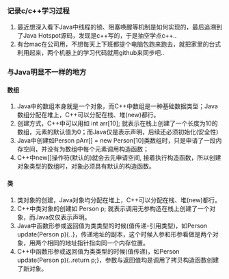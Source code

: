### 记录c/c++学习过程
1. 最近想深入看下Java中线程的锁、阻塞唤醒等机制是如何实现的，最后追溯到了Java Hotspot源码，发现是c++写的，于是抽空学点c++..
2. 有台mac在公司用，不想每天上下班都提个电脑包跑来跑去，就把家里的台式利用起来，两个机器上的学习代码就用github来同步吧..

### 与Java明显不一样的地方
#### 数组
1. Java中的数组本身就是一个对象，而C++中数组是一种基础数据类型；Java数组分配在堆上，C++可以分配在栈、堆(new)都行。
2. 创建方式，C++中可以用如 int arr[10]; 就表示在栈上创建了一个长度为10的数组，元素的默认值为0；而Java仅是表示声明，后续还必须初始化(安全性)
3. Java中创建如Person pArr[] = new Person[10]类数组时，只是申请了一段内存空间，并没有为数组中每个元素调用构造函数；
4. C++中new[]操作符(默认的)就会去先申请空间, 接着执行构造函数，所以创建对象类型的数组时，对象必须具有默认的构造函数。

#### 类
1. 类对象的创建，Java对象均分配在堆上，C++可以分配在栈、堆(new)都行。
2. C++中类对象的创建如 Person p; 就表示调用无参构造在栈上创建了一个对象，而Java仅仅表示声明。
3. Java中函数形参或返回值为类类型的时候(值传递-引用类型)，如Person update(Person p){..}，传递地址的副本，这个时候入参和形参看做是两个对象，用两个相同的地址指针指向同一个内存位置。
4. C++中函数形参或返回值为类类型的时候(值传递)，如Person update(Person p){..return p;}，参数与返回值均是调用了拷贝构造函数创建了新对象。